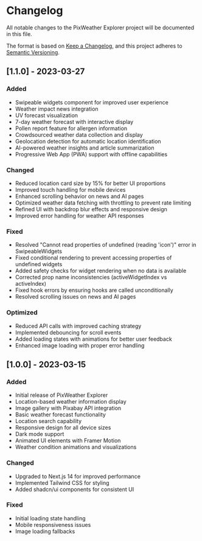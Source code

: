 # Changelog

All notable changes to the PixWeather Explorer project will be documented in this file.

The format is based on [Keep a Changelog](https://keepachangelog.com/en/1.0.0/),
and this project adheres to [Semantic Versioning](https://semver.org/spec/v2.0.0.html).

## [1.1.0] - 2023-03-27

### Added
- Swipeable widgets component for improved user experience
- Weather impact news integration
- UV forecast visualization
- 7-day weather forecast with interactive display
- Pollen report feature for allergen information
- Crowdsourced weather data collection and display
- Geolocation detection for automatic location identification
- AI-powered weather insights and article summarization
- Progressive Web App (PWA) support with offline capabilities

### Changed
- Reduced location card size by 15% for better UI proportions
- Improved touch handling for mobile devices
- Enhanced scrolling behavior on news and AI pages
- Optimized weather data fetching with throttling to prevent rate limiting
- Refined UI with backdrop blur effects and responsive design
- Improved error handling for weather API responses

### Fixed
- Resolved "Cannot read properties of undefined (reading 'icon')" error in SwipeableWidgets
- Fixed conditional rendering to prevent accessing properties of undefined widgets
- Added safety checks for widget rendering when no data is available
- Corrected prop name inconsistencies (activeWidgetIndex vs activeIndex)
- Fixed hook errors by ensuring hooks are called unconditionally
- Resolved scrolling issues on news and AI pages

### Optimized
- Reduced API calls with improved caching strategy
- Implemented debouncing for scroll events
- Added loading states with animations for better user feedback
- Enhanced image loading with proper error handling

## [1.0.0] - 2023-03-15

### Added
- Initial release of PixWeather Explorer
- Location-based weather information display
- Image gallery with Pixabay API integration
- Basic weather forecast functionality
- Location search capability
- Responsive design for all device sizes
- Dark mode support
- Animated UI elements with Framer Motion
- Weather condition animations and visualizations

### Changed
- Upgraded to Next.js 14 for improved performance
- Implemented Tailwind CSS for styling
- Added shadcn/ui components for consistent UI

### Fixed
- Initial loading state handling
- Mobile responsiveness issues
- Image loading fallbacks

